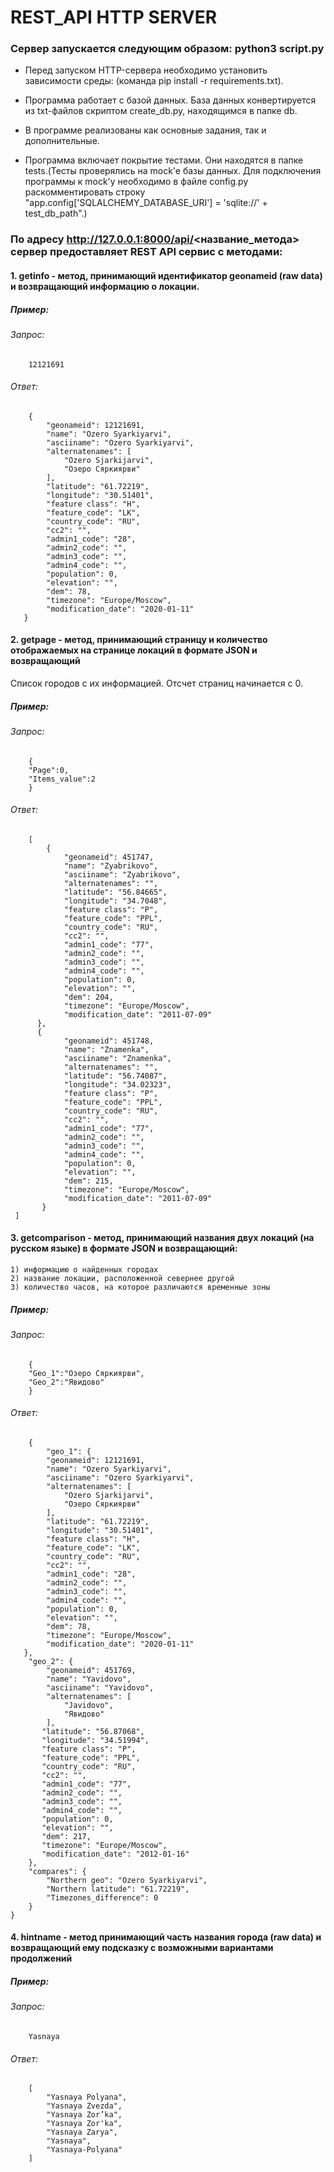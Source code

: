 # REST_API HTTP SERVER 

### Сервер запускается следующим образом: python3 script.py


* Перед запуском HTTP-сервера необходимо установить зависимости среды: (команда pip install -r requirements.txt).

* Программа работает с базой данных. База данных конвертируется из txt-файлов скриптом create_db.py, находящимся в папке db.

* В программе реализованы как основные задания, так и дополнительные.

* Программа включает покрытие тестами. Они находятся в папке tests.(Тесты проверялись на mock'e базы данных.
Для подключения программы к mock'у необходимо в файле config.py раскомментировать строку "app.config['SQLALCHEMY_DATABASE_URI'] = 'sqlite://' + test_db_path".)

### По адресу http://127.0.0.1:8000/api/<название_метода> cервер предоставляет REST API сервис с методами:

#### 1. getinfo	- метод, принимающий идентификатор geonameid (raw data) и возвращающий информацию о локации.

##### Пример:
 ######  Запрос:
	
        12121691
		
######   Ответ:
	
        {
            "geonameid": 12121691,
            "name": "Ozero Syarkiyarvi",
            "asciiname": "Ozero Syarkiyarvi",
            "alternatenames": [
                "Ozero Sjarkijarvi",
                "Озеро Сяркиярви"
            ],
            "latitude": "61.72219",
            "longitude": "30.51401",
            "feature class": "H",
            "feature_code": "LK",
            "country_code": "RU",
            "cc2": "",
            "admin1_code": "28",
            "admin2_code": "",
            "admin3_code": "",
            "admin4_code": "",
            "population": 0,
            "elevation": "",
            "dem": 78,
            "timezone": "Europe/Moscow",
            "modification_date": "2020-01-11"
       }

#### 2. getpage - метод, принимающий страницу и количество отображаемых на странице локаций в формате JSON и возвращающий
 Cписок городов с их информацией. Отсчет страниц начинается с 0.

##### Пример:
###### Запрос:
	
        {
	    "Page":0,
	    "Items_value":2
        }

######   Ответ:
	
        [
            {
                "geonameid": 451747,
                "name": "Zyabrikovo",
                "asciiname": "Zyabrikovo",
                "alternatenames": "",
                "latitude": "56.84665",
                "longitude": "34.7048",
                "feature class": "P",
                "feature_code": "PPL",
                "country_code": "RU",
                "cc2": "",
                "admin1_code": "77",
                "admin2_code": "",
                "admin3_code": "",
                "admin4_code": "",
                "population": 0,
                "elevation": "",
                "dem": 204,
                "timezone": "Europe/Moscow",
                "modification_date": "2011-07-09"
          },
          {
                "geonameid": 451748,
                "name": "Znamenka",
                "asciiname": "Znamenka",
                "alternatenames": "",
                "latitude": "56.74087",
                "longitude": "34.02323",
                "feature class": "P",
                "feature_code": "PPL",
                "country_code": "RU",
                "cc2": "",
                "admin1_code": "77",
                "admin2_code": "",
                "admin3_code": "",
                "admin4_code": "",
                "population": 0,
                "elevation": "",
                "dem": 215,
                "timezone": "Europe/Moscow",
                "modification_date": "2011-07-09"
           }
     ]

#### 3. getcomparison - метод, принимающий названия двух локаций (на русском языке) в формате JSON и возвращающий:
    1) информацию о найденных городах
    2) название локации, расположенной севернее другой
    3) количество часов, на которое различаются временные зоны

##### Пример:
######  Запрос:
	
        {
	    "Geo_1":"Озеро Сяркиярви",
	    "Geo_2":"Явидово"
        }
		
######  Ответ:
	
        {
            "geo_1": {
            "geonameid": 12121691,
            "name": "Ozero Syarkiyarvi",
            "asciiname": "Ozero Syarkiyarvi",
            "alternatenames": [
                "Ozero Sjarkijarvi",
                "Озеро Сяркиярви"
            ],
            "latitude": "61.72219",
            "longitude": "30.51401",
            "feature class": "H",
            "feature_code": "LK",
            "country_code": "RU",
            "cc2": "",
            "admin1_code": "28",
            "admin2_code": "",
            "admin3_code": "",
            "admin4_code": "",
            "population": 0,
            "elevation": "",
            "dem": 78,
            "timezone": "Europe/Moscow",
            "modification_date": "2020-01-11"
       },
        "geo_2": {
            "geonameid": 451769,
            "name": "Yavidovo",
            "asciiname": "Yavidovo",
            "alternatenames": [
                "Javidovo",
                "Явидово"
            ],
           "latitude": "56.87068",
           "longitude": "34.51994",
           "feature class": "P",
           "feature_code": "PPL",
           "country_code": "RU",
           "cc2": "",
           "admin1_code": "77",
           "admin2_code": "",
           "admin3_code": "",
           "admin4_code": "",
           "population": 0,
           "elevation": "",
           "dem": 217,
           "timezone": "Europe/Moscow",
           "modification_date": "2012-01-16"
        },
        "compares": {
            "Northern geo": "Ozero Syarkiyarvi",
            "Northern latitude": "61.72219",
            "Timezones_difference": 0
        }
    }
	
#### 4. hintname - метод принимающий часть названия города (raw data) и возвращающий ему подсказку с возможными вариантами продолжений

##### Пример:
######    Запрос:
	
        Yasnaya
		
   ###### Ответ:
	
        [
            "Yasnaya Polyana",
            "Yasnaya Zvezda",
            "Yasnaya Zor’ka",
            "Yasnaya Zor'ka",
            "Yasnaya Zarya",
            "Yasnaya",
            "Yasnaya-Polyana"
        ]
